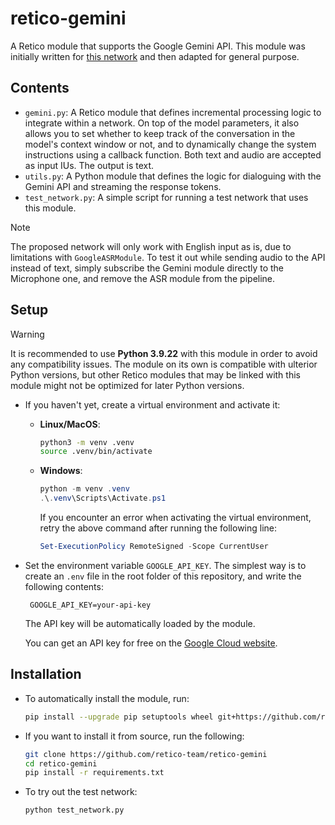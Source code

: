 # retico-gemini

A Retico module that supports the Google Gemini API. This module was initially written for [this network](https://github.com/mi-1000/retico-language-practice-network) and then adapted for general purpose.

## Contents

- `gemini.py`: A Retico module that defines incremental processing logic to integrate within a network. On top of the model parameters, it also allows you to set whether to keep track of the conversation in the model's context window or not, and to dynamically change the system instructions using a callback function. Both text and audio are accepted as input IUs. The output is text.
- `utils.py`: A Python module that defines the logic for dialoguing with the Gemini API and streaming the response tokens.
- `test_network.py`: A simple script for running a test network that uses this module.

> [!NOTE]
> The proposed network will only work with English input as is, due to limitations with `GoogleASRModule`. To test it out while sending audio to the API instead of text, simply subscribe the Gemini module directly to the Microphone one, and remove the ASR module from the pipeline.

## Setup

> [!WARNING]
> It is recommended to use **Python 3.9.22** with this module in order to avoid any compatibility issues. The module on its own is compatible with ulterior Python versions, but other Retico modules that may be linked with this module might not be optimized for later Python versions.

- If you haven't yet, create a virtual environment and activate it:

  - **Linux/MacOS**:

    ```bash
    python3 -m venv .venv
    source .venv/bin/activate
    ```
  - **Windows**:

    ```powershell
    python -m venv .venv
    .\.venv\Scripts\Activate.ps1
    ```

    If you encounter an error when activating the virtual environment, retry the above command after running the following line:

    ```powershell
    Set-ExecutionPolicy RemoteSigned -Scope CurrentUser
    ```
- Set the environment variable `GOOGLE_API_KEY`. The simplest way is to create an `.env` file in the root folder of this repository, and write the following contents:

  ```dotenv
   GOOGLE_API_KEY=your-api-key
  ```

  The API key will be automatically loaded by the module.

  You can get an API key for free on the [Google Cloud website](https://cloud.google.com/vertex-ai/generative-ai/docs/start/api-keys).

## Installation

- To automatically install the module, run:

  ```bash
  pip install --upgrade pip setuptools wheel git+https://github.com/retico-team/retico-gemini
  ```
- If you want to install it from source, run the following:

  ```bash
  git clone https://github.com/retico-team/retico-gemini
  cd retico-gemini
  pip install -r requirements.txt
  ```
- To try out the test network:

  ```bash
  python test_network.py
  ```

